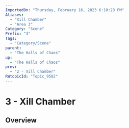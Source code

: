 ```yaml
---
ImportedOn: "Thursday, February 16, 2023 6:10:23 PM"
Aliases:
  - "Xill Chamber"
  - "Area 3"
Category: "Scene"
Prefix: "3"
Tags:
  - "Category/Scene"
parent:
  - "The Halls of Chaos"
up:
  - "The Halls of Chaos"
prev:
  - "2 - Xill Chamber"
RWtopicId: "Topic_9582"
---
```

# 3 - Xill Chamber
## Overview

